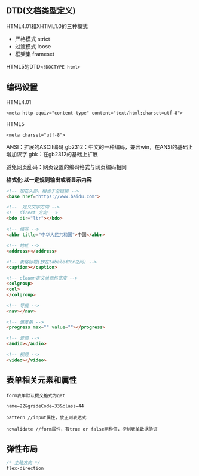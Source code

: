 ## DTD(文档类型定义)
HTML4.01和XHTML1.0的三种模式
- 严格模式 strict
- 过渡模式 loose
- 框架集 frameset

HTML5的DTD`<!DOCTYPE html>`

## 编码设置
HTML4.01
```
<meta http-equiv="content-type" content="text/html;charset=utf-8">
```
HTML5
```
<meta charset="utf-8">
```
ANSI：扩展的ASCII编码
gb2312：中文的一种编码，兼容win，在ANSI的基础上增加汉字
gbk：在gb2312的基础上扩展

避免网页乱码：网页设置的编码格式与网页编码相同

**格式化:以一定规则输出或者显示内容**

```html
<!-- 加在头部，相当于总链接 -->
<base href="https://www.baidu.com">

<!--  定义文字方向 -->
<!-- direct 方向 -->
<bdo dir="ltr"></bdo>

<!-- 缩写 -->
<abbr title="中华人民共和国">中国</abbr>

<!-- 地址 -->
<address></address>

<!-- 表格标题(放在tabale和tr之间) -->
<caption></caption>

<!-- cloumn定义单元格宽度 -->
<colgroup>
<col>
</colgroup>

<!-- 导航 -->
<nav></nav>

<!-- 进度条 -->
<progress max="" value=""></progress>

<!-- 音频 -->
<audio></audio>

<!-- 视频 -->
<video></video>
```

## 表单相关元素和属性
```
form表单默认提交格式为get

name=22&grsdeCode=33&class=44

pattern //input属性，放正则表达式

novalidate //form属性，有true or false两种值，控制表单数据验证
```

## 弹性布局
```css
/* 主轴方向 */
flex-direction 
```
